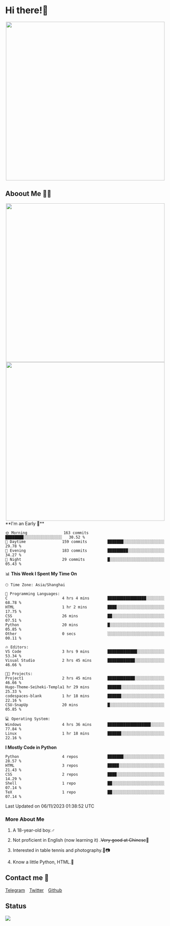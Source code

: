 # Hi there!🎉

<div align=center><img src="https://count.getloli.com/get/@Cicada000?theme=moebooru" width=500px></div>

## Aboout Me 👀💦

<div align=center>
<img src="https://github-readme-stats.vercel.app/api?username=Cicada000&show_icons=true&theme=tokyonight" width=500px>
<br>
<img src="https://github-readme-stats.vercel.app/api/top-langs/?username=Cicada000&show_icons=true&theme=tokyonight&layout=compact" width=500px>
</div>
<!--START_SECTION:waka-->
**I'm an Early 🐤** 

```text
🌞 Morning                163 commits         ████████░░░░░░░░░░░░░░░░░   30.52 % 
🌆 Daytime                159 commits         ███████░░░░░░░░░░░░░░░░░░   29.78 % 
🌃 Evening                183 commits         █████████░░░░░░░░░░░░░░░░   34.27 % 
🌙 Night                  29 commits          █░░░░░░░░░░░░░░░░░░░░░░░░   05.43 % 
```


📊 **This Week I Spent My Time On** 

```text
🕑︎ Time Zone: Asia/Shanghai

💬 Programming Languages: 
C                        4 hrs 4 mins        █████████████████░░░░░░░░   68.78 % 
HTML                     1 hr 2 mins         ████░░░░░░░░░░░░░░░░░░░░░   17.75 % 
CSS                      26 mins             ██░░░░░░░░░░░░░░░░░░░░░░░   07.51 % 
Python                   20 mins             █░░░░░░░░░░░░░░░░░░░░░░░░   05.85 % 
Other                    0 secs              ░░░░░░░░░░░░░░░░░░░░░░░░░   00.11 % 

🔥 Editors: 
VS Code                  3 hrs 9 mins        █████████████░░░░░░░░░░░░   53.34 % 
Visual Studio            2 hrs 45 mins       ████████████░░░░░░░░░░░░░   46.66 % 

🐱‍💻 Projects: 
Project1                 2 hrs 45 mins       ████████████░░░░░░░░░░░░░   46.66 % 
Hugo-Theme-Seiheki-Templa1 hr 29 mins        ██████░░░░░░░░░░░░░░░░░░░   25.33 % 
codespaces-blank         1 hr 18 mins        ██████░░░░░░░░░░░░░░░░░░░   22.16 % 
CSU-SnapUp               20 mins             █░░░░░░░░░░░░░░░░░░░░░░░░   05.85 % 

💻 Operating System: 
Windows                  4 hrs 36 mins       ███████████████████░░░░░░   77.84 % 
Linux                    1 hr 18 mins        ██████░░░░░░░░░░░░░░░░░░░   22.16 % 
```

**I Mostly Code in Python** 

```text
Python                   4 repos             ███████░░░░░░░░░░░░░░░░░░   28.57 % 
HTML                     3 repos             █████░░░░░░░░░░░░░░░░░░░░   21.43 % 
CSS                      2 repos             ████░░░░░░░░░░░░░░░░░░░░░   14.29 % 
Shell                    1 repo              ██░░░░░░░░░░░░░░░░░░░░░░░   07.14 % 
TeX                      1 repo              ██░░░░░░░░░░░░░░░░░░░░░░░   07.14 % 
```




 Last Updated on 06/11/2023 01:38:52 UTC
<!--END_SECTION:waka-->

### More About Me

1. A 18-year-old boy.♂

2. Not proficient in English (now learning it) .~~Very good at Chinese~~🤣

3. Interested in table tennis and photography.🏓📷

4. Know a little Python, HTML.🐍


## Contact me 💬

[Telegram](https://t.me/CicadaLYW)&emsp;[Twitter](https://twitter.com/Cicada0001)&emsp;[Github](https://github.com/Cicada000)

## Status
<img src="https://weather-icon.journeyad.repl.co/@hangzhou?v=1" align="left">







